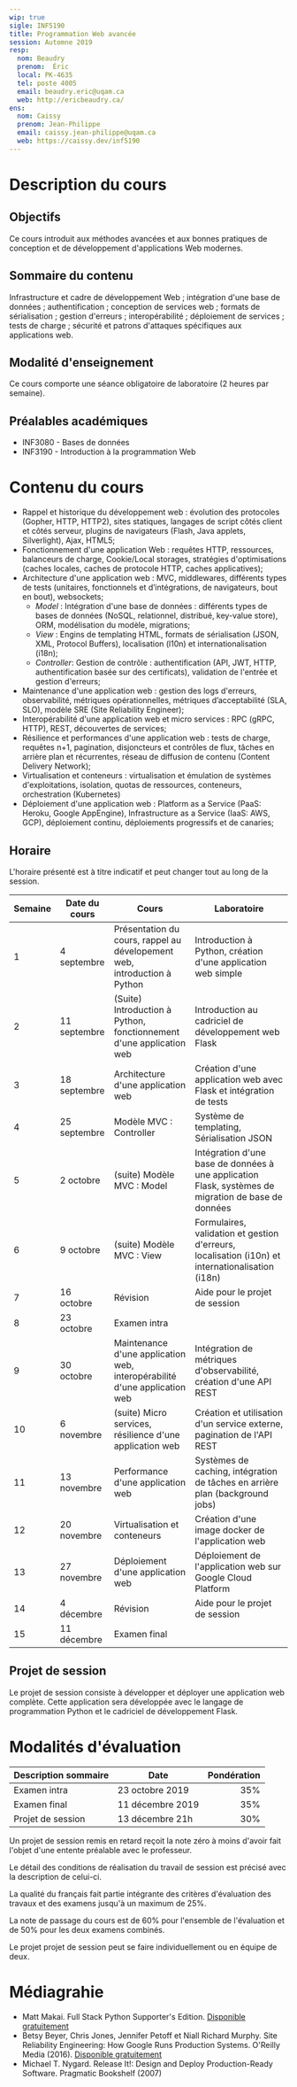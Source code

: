 ```yaml
---
wip: true
sigle: INF5190
title: Programmation Web avancée
session: Automne 2019
resp:
  nom: Beaudry
  prenom:  Éric
  local: PK-4635
  tel: poste 4005
  email: beaudry.eric@uqam.ca
  web: http://ericbeaudry.ca/
ens:
  nom: Caissy
  prenom: Jean-Philippe
  email: caissy.jean-philippe@uqam.ca
  web: https://caissy.dev/inf5190
---
```


# Description du cours

## Objectifs

Ce cours introduit aux méthodes avancées et aux bonnes pratiques de conception et de développement d'applications Web modernes.

## Sommaire du contenu

Infrastructure et cadre de développement Web ; intégration d'une base de données ; authentification ; conception de services web ; formats de sérialisation ; gestion d'erreurs ; interopérabilité ; déploiement de services ; tests de charge ; sécurité et patrons d'attaques spécifiques aux applications web.

## Modalité d'enseignement

Ce cours comporte une séance obligatoire de laboratoire (2 heures par semaine).

## Préalables académiques

* INF3080 - Bases de données
* INF3190 - Introduction à la programmation Web

# Contenu du cours

* Rappel et historique du développement web : évolution des protocoles (Gopher, HTTP, HTTP2), sites statiques, langages de script côtés client et côtés serveur, plugins de navigateurs (Flash, Java applets, Silverlight), Ajax, HTML5;
* Fonctionnement d'une application Web : requêtes HTTP, ressources, balanceurs de charge, Cookie/Local storages, stratégies d'optimisations (caches locales, caches de protocole HTTP, caches applicatives);
* Architecture d'une application web : MVC, middlewares, différents types de tests (unitaires, fonctionnels et d’intégrations, de navigateurs, bout en bout), websockets;
    * *Model* : Intégration d'une base de données : différents types de bases de données (NoSQL, relationnel, distribué, key-value store), ORM, modélisation du modèle, migrations;
    * *View* : Engins de templating HTML, formats de sérialisation (JSON, XML, Protocol Buffers), localisation (l10n) et internationalisation (i18n);
    * *Controller*: Gestion de contrôle : authentification (API, JWT, HTTP, authentification basée sur des certificats), validation de l'entrée et gestion d'erreurs;
* Maintenance d'une application web : gestion des logs d'erreurs, observabilité, métriques opérationnelles, métriques d’acceptabilité (SLA, SLO), modèle SRE (Site Reliability Engineer);
* Interopérabilité d'une application web et micro services : RPC (gRPC, HTTP), REST, découvertes de services;
* Résilience et performances d'une application web : tests de charge, requêtes n+1, pagination, disjoncteurs et contrôles de flux, tâches en arrière plan et récurrentes, réseau de diffusion de contenu (Content Delivery Network);
* Virtualisation et conteneurs : virtualisation et émulation de systèmes d'exploitations, isolation, quotas de ressources, conteneurs, orchestration (Kubernetes)
* Déploiement d'une application web : Platform as a Service (PaaS: Heroku, Google AppEngine), Infrastructure as a Service (IaaS: AWS, GCP), déploiement continu, déploiements progressifs et de canaries;

## Horaire

L'horaire présenté est à titre indicatif et peut changer tout au long de la session.

  | Semaine |  Date du cours | Cours                                                                      | Laboratoire                                                                                       |
  |---------|----------------|----------------------------------------------------------------------------|---------------------------------------------------------------------------------------------------|
  | 1       | 4 septembre    | Présentation du cours, rappel au dévelopement web, introduction à Python | Introduction à Python, création d'une application web simple                                      |
  | 2       | 11 septembre   | (Suite) Introduction à Python, fonctionnement d'une application web          | Introduction au cadriciel de développement web Flask                                              |
  | 3       | 18 septembre   | Architecture d'une application web                                         | Création d'une application web avec Flask et intégration de tests                                 |
  | 4       | 25 septembre   | Modèle MVC : Controller                                                    | Système de templating, Sérialisation JSON                                                         |
  | 5       | 2 octobre      | (suite) Modèle MVC : Model                                                 | Intégration d'une base de données à une application Flask, systèmes de migration de base de données |
  | 6       | 9 octobre      | (suite) Modèle MVC : View                                                  | Formulaires, validation et gestion d'erreurs, localisation (i10n) et internationalisation (i18n) |
  | 7       | 16 octobre     | Révision                                                                   | Aide pour le projet de session                                                                    |
  | 8       | 23 octobre     | Examen intra                                                               |                                                                                                   |
  | 9       | 30 octobre     | Maintenance d'une application web, interopérabilité d'une application web    | Intégration de métriques d'observabilité, création d'une API REST                                |
  | 10      | 6 novembre     | (suite) Micro services, résilience d'une application web                     | Création et utilisation d'un service externe, pagination de l'API REST                            |
  | 11      | 13 novembre    | Performance d'une application web                                          | Systèmes de caching, intégration de tâches en arrière plan (background jobs)                      |
  | 12      | 20 novembre    | Virtualisation et conteneurs                                               | Création d'une image docker de l'application web                                                  |
  | 13      | 27 novembre    | Déploiement d'une application web                                          | Déploiement de l'application web sur Google Cloud Platform                                        |
  | 14      | 4 décembre     | Révision                                                                   | Aide pour le projet de session                                                                    |
  | 15      | 11 décembre    | Examen final                                                               |                                                                                                   |

## Projet de session

Le projet de session consiste à développer et déployer une application web complète. Cette application sera développée avec le langage de programmation Python et le cadriciel de développement Flask.

# Modalités d'évaluation

  Description sommaire  |Date      |Pondération
  ----------------------|----------|----------:
  Examen intra          | 23 octobre 2019 |35%
  Examen final          |11 décembre 2019 |35%
  Projet de session     |13 décembre 21h |30%

Un projet de session remis en retard reçoit la note zéro à moins d'avoir fait l'objet d'une entente préalable avec le professeur.

Le détail des conditions de réalisation du travail de session est précisé avec la description de celui-ci.

La qualité du français fait partie intégrante des critères d'évaluation des travaux et des examens jusqu'à un maximum de 25%.

La note de passage du cours est de 60% pour l'ensemble de l'évaluation et de 50% pour les deux examens combinés.

Le projet projet de session peut se faire individuellement ou en équipe de deux.

# Médiagrahie

* Matt Makai. Full Stack Python Supporter's Edition. [Disponible gratuitement](https://www.fullstackpython.com/table-of-contents.html)
* Betsy Beyer, Chris Jones, Jennifer Petoff et Niall Richard Murphy. Site Reliability Engineering: How Google Runs Production Systems. O'Reilly Media (2016). [Disponible gratuitement](https://landing.google.com/sre/books/)
* Michael T. Nygard. Release It!: Design and Deploy Production-Ready Software. Pragmatic Bookshelf (2007)
